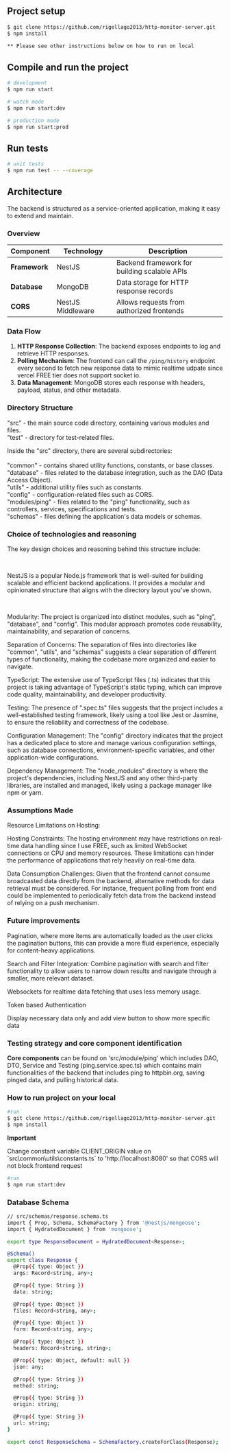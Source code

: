## Project setup

```bash
$ git clone https://github.com/rigellago2013/http-monitor-server.git
$ npm install

** Please see other instructions below on how to run on local
```

## Compile and run the project

```bash
# development
$ npm run start

# watch mode
$ npm run start:dev

# production mode
$ npm run start:prod
```

## Run tests

```bash
# unit tests
$ npm run test -- --coverage 
```

## Architecture

The backend is structured as a service-oriented application, making it easy to extend and maintain.

### Overview

| Component    | Technology         | Description                                        |
|--------------|--------------------|----------------------------------------------------|
| **Framework**| NestJS             | Backend framework for building scalable APIs       |
| **Database** | MongoDB            | Data storage for HTTP response records             |
| **CORS**     | NestJS Middleware  | Allows requests from authorized frontends          |

### Data Flow

1. **HTTP Response Collection**: The backend exposes endpoints to log and retrieve HTTP responses. <br/> 
2. **Polling Mechanism**: The frontend can call the `/ping/history` endpoint every second to fetch new response data to mimic realtime udpate since vercel FREE tier does not support socket io.
3. **Data Management**: MongoDB stores each response with headers, payload, status, and other metadata. <br/> 

### Directory Structure

<p> 
"src" - the main source code directory, containing various modules and files. <br/> 
"test" - directory for test-related files. <br/> 
</p>

<p> 
Inside the "src" directory, there are several subdirectories:  <br/> <br/>   
"common" -  contains shared utility functions, constants, or base classes.  <br/>  
"database" - files related to the database integration, such as the DAO (Data Access Object). <br/>  
"utils" - additional utility files such as constants.  <br/>  
"config" - configuration-related files such as CORS.  <br/>  
"modules/ping" - files related to the "ping" functionality, such as controllers, services, specifications and tests.  <br/>  
"schemas" - files defining the application's data models or schemas. <br/> 
</p>


### Choice of technologies and reasoning

<p> The key design choices and reasoning behind this structure include: </p> <br/> 
<p> NestJS is a popular Node.js framework that is well-suited for building scalable and efficient backend applications. It provides a modular and opinionated structure that aligns with the directory layout you've shown. </p> <br/> 
<p> Modularity: The project is organized into distinct modules, such as "ping", "database", and "config". This modular approach promotes code reusability, maintainability, and separation of concerns. </p> 
<p> Separation of Concerns: The separation of files into directories like "common", "utils", and "schemas" suggests a clear separation of different types of functionality, making the codebase more organized and easier to navigate. </p> 
<p> TypeScript: The extensive use of TypeScript files (.ts) indicates that this project is taking advantage of TypeScript's static typing, which can improve code quality, maintainability, and developer productivity. </p> 
<p> Testing: The presence of ".spec.ts" files suggests that the project includes a well-established testing framework, likely using a tool like Jest or Jasmine, to ensure the reliability and correctness of the codebase. </p> 
<p> Configuration Management: The "config" directory indicates that the project has a dedicated place to store and manage various configuration settings, such as database connections, environment-specific variables, and other application-wide configurations. </p> 
<p> Dependency Management: The "node_modules" directory is where the project's dependencies, including NestJS and any other third-party libraries, are installed and managed, likely using a package manager like npm or yarn.</p> 

### Assumptions Made

<p> Resource Limitations on Hosting: <p>

<p> Hosting Constraints: The hosting environment may have restrictions on real-time data handling since I use FREE, such as limited WebSocket connections or CPU and memory resources. These limitations can hinder the performance of applications that rely heavily on real-time data. </p> 
<p> Data Consumption Challenges: Given that the frontend cannot consume broadcasted data directly from the backend, alternative methods for data retrieval must be considered. For instance, frequent polling from front end could be implemented to periodically fetch data from the backend instead of relying on a push mechanism.  </p>

### Future improvements

<p> Pagination, where more items are automatically loaded as the user clicks the pagination buttons, this can provide a more fluid experience, especially for content-heavy applications. </p> 
<p> Search and Filter Integration: Combine pagination with search and filter functionality to allow users to narrow down results and navigate through a smaller, more relevant dataset.  </p> 
<p> Websockets for realtime data fetching that uses less memory usage.   </p> 
<p> Token based Authentication </p> 
<p> Display necessary data only and add view button to show more specific data </p> 

### Testing strategy and core component identification
<p> <strong> Core components </strong> can be found on 'src/module/ping' which includes DAO, DTO, Service and Testing (ping.service.spec.ts) which contains main functionalities of the backend that includes ping to httpbin.org, saving pinged data, and pulling historical data. </p>

### How to run project on your local
```bash
#run
$ git clone https://github.com/rigellago2013/http-monitor-server.git
$ npm install
```
<strong> Important </strong>
<p> Change constant variable CLIENT_ORIGIN value on `src\common\utils\constants.ts` to 'http://localhost:8080' so that CORS will not block frontend request </p>

```bash
#run
$ npm run start:dev
```

### Database Schema

```bash
// src/schemas/response.schema.ts
import { Prop, Schema, SchemaFactory } from '@nestjs/mongoose';
import { HydratedDocument } from 'mongoose';

export type ResponseDocument = HydratedDocument<Response>;

@Schema()
export class Response {
  @Prop({ type: Object })
  args: Record<string, any>;

  @Prop({ type: String })
  data: string;

  @Prop({ type: Object })
  files: Record<string, any>;

  @Prop({ type: Object })
  form: Record<string, any>;

  @Prop({ type: Object })
  headers: Record<string, string>;

  @Prop({ type: Object, default: null })
  json: any;

  @Prop({ type: String })
  method: string;

  @Prop({ type: String })
  origin: string;

  @Prop({ type: String })
  url: string;
}

export const ResponseSchema = SchemaFactory.createForClass(Response);

```
